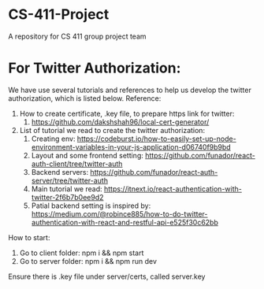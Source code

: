 # CS-411-Project

A repository for CS 411 group project team


# For Twitter Authorization:
We have use several tutorials and references to help us develop the twitter authorization, which is listed below.
Reference:  
1. How to create certificate, .key file, to prepare https link for twitter:  
    1. https://github.com/dakshshah96/local-cert-generator/
2. List of tutorial we read to create the twitter authorization:
    1. Creating env: https://codeburst.io/how-to-easily-set-up-node-environment-variables-in-your-js-application-d06740f9b9bd
    2. Layout and some frontend setting: https://github.com/funador/react-auth-client/tree/twitter-auth
    3. Backend servers: https://github.com/funador/react-auth-server/tree/twitter-auth
    4. Main tutorial we read: https://itnext.io/react-authentication-with-twitter-2f6b7b0ee9d2
    5. Patial backend setting is inspired by: https://medium.com/@robince885/how-to-do-twitter-authentication-with-react-and-restful-api-e525f30c62bb
    
How to start:
1. Go to client folder: npm i && npm start
2. Go to server folder: npm i && npm run dev  

Ensure there is .key file under server/certs, called server.key
